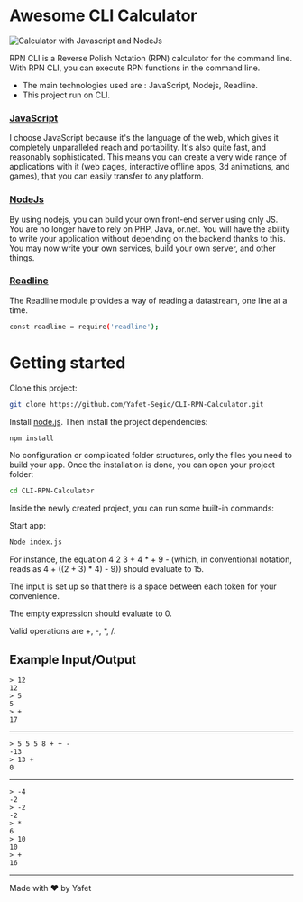 # Awesome CLI Calculator 

![Calculator with Javascript and NodeJs](https://user-images.githubusercontent.com/83928646/180323381-a9a5dae8-4b46-405c-ae7a-aa7599fc92ac.gif)

RPN CLI is a Reverse Polish Notation (RPN) calculator for the command line. With RPN CLI, you can execute RPN functions in the command line.

- The main technologies used are : JavaScript, Nodejs, Readline.
- This project run on CLI.


### [JavaScript](https://www.javascript.com/)
I choose JavaScript because it's the language of the web, which gives it completely unparalleled reach and portability. It's also quite fast, and reasonably sophisticated. This means you can create a very wide range of applications with it (web pages, interactive offline apps, 3d animations, and games), that you can easily transfer to any platform. 

### [NodeJs](http://nodejs.org/)
By using nodejs, you can build your own front-end server using only JS.
You are no longer have to rely on PHP, Java, or.net.
You will have the ability to write your application without depending on the backend thanks to this.
You may now write your own services, build your own server, and other things. 

### [Readline](https://nodejs.org/api/readline.html)
The Readline module provides a way of reading a datastream, one line at a time.

```bash
const readline = require('readline');
```

# Getting started

Clone this project:
```bash
git clone https://github.com/Yafet-Segid/CLI-RPN-Calculator.git
```

Install [node.js](http://nodejs.org/). Then install the project dependencies:
```bash
npm install
```

No configuration or complicated folder structures, only the files you need to build your app.
Once the installation is done, you can open your project folder:

```bash
cd CLI-RPN-Calculator
```
Inside the newly created project, you can run some built-in commands:


Start app:
```bash
Node index.js
```

For instance, the equation 4 2 3 + 4 * + 9 - (which, in conventional notation, reads as 4 + ((2 + 3) * 4) - 9)) should evaluate to 15.


The input is set up so that there is a space between each token for your convenience.


The empty expression should evaluate to 0.


Valid operations are +, -, *, /.



Example Input/Output
--------------------
 
    > 12
    12
    > 5
    5
    > +
    17

---

    > 5 5 5 8 + + -
    -13
    > 13 +
    0

---

    > -4
    -2
    > -2
    -2
    > *
    6
    > 10
    10
    > +
    16
  
  ---
  

    
 Made with ❤️ by Yafet
  

    
    
